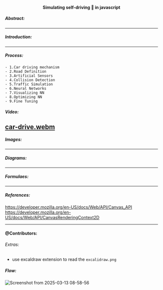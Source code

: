 <h4 align="center" > Simulating self-driving 🚗 in javascript
</h4>


##### Abstract:


---

##### Introduction:

---

##### Process:
    - 1.Car driving mechanism
    - 2.Road Definition
    - 3.Artificial Sensors
    - 4.Collision Detection
    - 5.Traffic Simulation
    - 6.Neural Networks
    - 7.Visualizing NN
    - 8.Optimizing NN
    - 9.Fine Tuning
##### Video:


[car-drive.webm](https://github.com/user-attachments/assets/db9a13e1-3603-4aaa-9452-de34465ebfad)
---

##### Images:


---

##### Diagrams:


---

##### Formulaes:


---

##### References:
https://developer.mozilla.org/en-US/docs/Web/API/Canvas_API
https://developer.mozilla.org/en-US/docs/Web/API/CanvasRenderingContext2D


---

#### @Contributors:




###### Extras:
- use excaldraw extension to read the `excalidraw.png`

##### Flow:
![Screenshot from 2025-03-13 08-58-56](https://github.com/user-attachments/assets/47354913-d967-4457-950f-e6f950477606)
